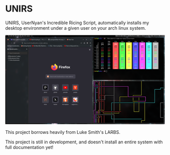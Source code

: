 # UNIRS
UNIRS, UserNyan's Incredible Ricing Script, automatically installs my desktop environment under a given user on your arch linux system.

![a picture of the desktop](https://github.com/usernyan/unirs/blob/master/UNIRS-desktop.png?raw=true)

This project borrows heavily from Luke Smith's LARBS.

This project is still in development, and doesn't install an entire system with full documentation yet!